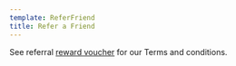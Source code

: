 ```yaml
---
template: ReferFriend
title: Refer a Friend
---
```

See referral [reward voucher](/images/uploads/referral.pdf) for our Terms and conditions.
